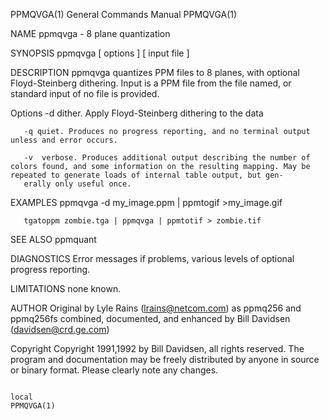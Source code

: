 PPMQVGA(1)                                                                               General Commands Manual                                                                               PPMQVGA(1)

NAME
       ppmqvga - 8 plane quantization

SYNOPSIS
       ppmqvga [ options ] [ input file ]

DESCRIPTION
       ppmqvga quantizes PPM files to 8 planes, with optional Floyd-Steinberg dithering.  Input is a PPM file from the file named, or standard input of no file is provided.

   Options
       -d dither. Apply Floyd-Steinberg dithering to the data

       -q quiet. Produces no progress reporting, and no terminal output unless and error occurs.

       -v  verbose. Produces additional output describing the number of colors found, and some information on the resulting mapping. May be repeated to generate loads of internal table output, but gen‐
       erally only useful once.

EXAMPLES
       ppmqvga -d my_image.ppm | ppmtogif >my_image.gif

       tgatoppm zombie.tga | ppmqvga | ppmtotif > zombie.tif

SEE ALSO
       ppmquant

DIAGNOSTICS
       Error messages if problems, various levels of optional progress reporting.

LIMITATIONS
       none known.

AUTHOR
       Original by Lyle Rains (lrains@netcom.com) as ppmq256 and ppmq256fs combined, documented, and enhanced by Bill Davidsen (davidsen@crd.ge.com)

Copyright
       Copyright 1991,1992 by Bill Davidsen, all rights reserved.  The program and documentation may be freely distributed by anyone in source or binary format. Please clearly note any changes.

                                                                                                  local                                                                                        PPMQVGA(1)
